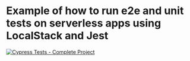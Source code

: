 # Example of how to run e2e and unit tests on serverless apps using LocalStack and Jest

[![Cypress Tests - Complete Project](https://github.com/ErickWendel/cypress-for-begginers/actions/workflows/cypress-complete-project.yml/badge.svg)](https://github.com/ErickWendel/cypress-for-begginers/actions/workflows/cypress-complete-project.yml)


<!-- [![Cypress Tests - Clss Project](https://github.com/ErickWendel/cypress-for-begginers/actions/workflows/cypress-clss-project.yml/badge.svg)](https://github.com/ErickWendel/cypress-for-begginers/actions/workflows/cypress-class-project.yml) -->
